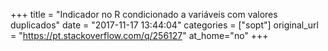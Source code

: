 +++
title = "Indicador no R condicionado a variáveis com valores duplicados"
date = "2017-11-17 13:44:04"
categories = ["sopt"]
original_url = "https://pt.stackoverflow.com/q/256127"
at_home="no"
+++

